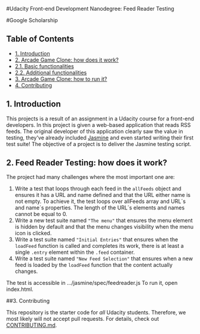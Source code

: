 #Udacity Front-end Development Nanodegree: Feed Reader Testing

#Google Scholarship

## Table of Contents

* [1. Introduction](#introduction)
* [2. Arcade Game Clone: how does it work?](#howtoplay)
* [2.1. Basic functionalities](#basicfunctionalities)
* [2.2. Additional functionalities](#additionalfunctionalities)
* [3. Arcade Game Clone: how to run it?](#howtorun)
* [4. Contributing](#contributing)

## 1. Introduction
This projects is a result of an assignment in a Udacity course for a front-end developers. In this project is given a web-based application that reads RSS feeds. The original developer of this application clearly saw the value in testing, they've already included [Jasmine](http://jasmine.github.io/) and even started writing their first test suite! The objective of a project is to deliver the Jasmine testing script.

## 2. Feed Reader Testing: how does it work?
The project had many challenges where the most important one are:
1. Write a test that loops through each feed in the `allFeeds` object and ensures it has a URL and name defined and that the URL either name is not empty. To achieve it, the test loops over allFeeds array and URL´s and name´s properties.
The length of the URL´s elements and names cannot be equal to 0.
2. Write a new test suite named `"The menu"` that ensures the menu element is hidden by default and that the menu changes visibility when the menu icon is clicked.
3. Write a test suite named `"Initial Entries"` that ensures when the `loadFeed` function is called and completes its work, there is at least a single `.entry` element within the `.feed` container.
4. Write a test suite named `"New Feed Selection"` that ensures when a new feed is loaded by the `loadFeed` function that the content actually changes.

The test is accessible in .../jasmine/spec/feedreader.js
To run it, open index.html.

##3. Contributing

This repository is the starter code for _all_ Udacity students. Therefore, we most likely will not accept pull requests.
For details, check out [CONTRIBUTING.md](CONTRIBUTING.md).
